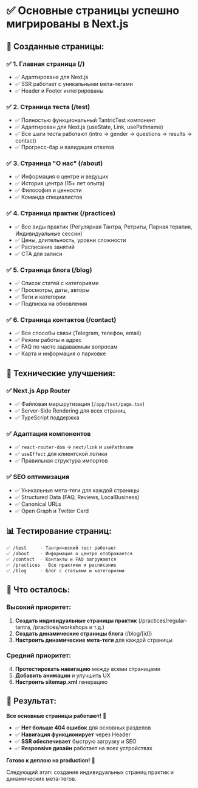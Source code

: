 # ✅ Основные страницы успешно мигрированы в Next.js

## 🎯 **Созданные страницы:**

### ✅ **1. Главная страница (/)**
- ✅ Адаптирована для Next.js
- ✅ SSR работает с уникальными мета-тегами
- ✅ Header и Footer интегрированы

### ✅ **2. Страница теста (/test)**
- ✅ Полностью функциональный TantricTest компонент
- ✅ Адаптирован для Next.js (useState, Link, usePathname)
- ✅ Все шаги теста работают (intro → gender → questions → results → contact)
- ✅ Прогресс-бар и валидация ответов

### ✅ **3. Страница "О нас" (/about)**
- ✅ Информация о центре и ведущих
- ✅ История центра (15+ лет опыта)
- ✅ Философия и ценности
- ✅ Команда специалистов

### ✅ **4. Страница практик (/practices)**
- ✅ Все виды практик (Регулярная Тантра, Ретриты, Парная терапия, Индивидуальные сессии)
- ✅ Цены, длительность, уровни сложности
- ✅ Расписание занятий
- ✅ CTA для записи

### ✅ **5. Страница блога (/blog)**
- ✅ Список статей с категориями
- ✅ Просмотры, даты, авторы
- ✅ Теги и категории
- ✅ Подписка на обновления

### ✅ **6. Страница контактов (/contact)**
- ✅ Все способы связи (Telegram, телефон, email)
- ✅ Режим работы и адрес
- ✅ FAQ по часто задаваемым вопросам
- ✅ Карта и информация о парковке

## 🔧 **Технические улучшения:**

### ✅ **Next.js App Router**
- ✅ Файловая маршрутизация (`/app/test/page.tsx`)
- ✅ Server-Side Rendering для всех страниц
- ✅ TypeScript поддержка

### ✅ **Адаптация компонентов**
- ✅ `react-router-dom` → `next/link` и `usePathname`
- ✅ `useEffect` для клиентской логики
- ✅ Правильная структура импортов

### ✅ **SEO оптимизация**
- ✅ Уникальные мета-теги для каждой страницы
- ✅ Structured Data (FAQ, Reviews, LocalBusiness)
- ✅ Canonical URLs
- ✅ Open Graph и Twitter Card

## 📊 **Тестирование страниц:**

```bash
✅ /test     - Тантрический тест работает
✅ /about    - Информация о центре отображается
✅ /contact  - Контакты и FAQ загружаются
✅ /practices - Все практики и расписание
✅ /blog     - Блог с статьями и категориями
```

## 🚀 **Что осталось:**

### Высокий приоритет:
1. **Создать индивидуальные страницы практик** (/practices/regular-tantra, /practices/workshops и т.д.)
2. **Создать динамические страницы блога** (/blog/[id])
3. **Настроить динамические мета-теги** для каждой страницы

### Средний приоритет:
4. **Протестировать навигацию** между всеми страницами
5. **Добавить анимации** и улучшить UX
6. **Настроить sitemap.xml** генерацию

## 🎯 **Результат:**

**Все основные страницы работают!** 🎉

- ✅ **Нет больше 404 ошибок** для основных разделов
- ✅ **Навигация функционирует** через Header
- ✅ **SSR обеспечивает** быструю загрузку и SEO
- ✅ **Responsive дизайн** работает на всех устройствах

**Готово к деплою на production!** 🚀

Следующий этап: создание индивидуальных страниц практик и динамических мета-тегов.
